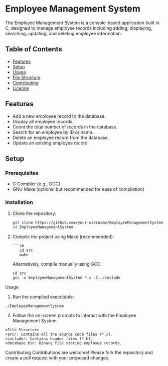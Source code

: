 # Employee Management System

The Employee Management System is a console-based application built in C, designed to manage employee records including adding, displaying, searching, updating, and deleting employee information.

## Table of Contents

- [Features](#features)
- [Setup](#setup)
- [Usage](#usage)
- [File Structure](#file-structure)
- [Contributing](#contributing)
- [License](#license)

## Features

- Add a new employee record to the database.
- Display all employee records.
- Count the total number of records in the database.
- Search for an employee by ID or name.
- Delete an employee record from the database.
- Update an existing employee record.

## Setup

### Prerequisites

- C Compiler (e.g., GCC)
- GNU Make (optional but recommended for ease of compilation)

### Installation

1. Clone the repository:

   ```sh
   git clone https://github.com/your-username/EmployeeManagementSystem.git
   cd EmployeeManagementSystem

2. Compile the project using Make (recommended):

       ```sh    
          cd src
          make

    Alternatively, compile manually using GCC:
     
       cd src
       gcc -o EmployeeManagementSystem *.c -I../include

  Usage
  
  1. Run the compiled executable:

    ./EmployeeManagementSystem
  
  2. Follow the on-screen prompts to interact with the Employee Management System.

    >File Structure
    >src/: Contains all the source code files (*.c).
    >include/: Contains header files (*.h).
    >database.bin: Binary file storing employee records.
    
  Contributing
    Contributions are welcome! Please fork the repository and create a pull request with your proposed changes.





